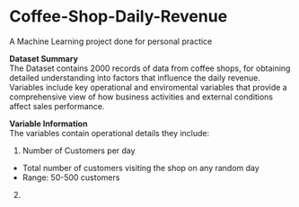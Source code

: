 # Coffee-Shop-Daily-Revenue
A Machine Learning project done for personal practice  

**Dataset Summary**  
The Dataset contains 2000 records of data from coffee shops, for obtaining detailed understanding into factors that influence the daily revenue. Variables include key operational and enviromental variables that provide a comprehensive view of how business activities and external conditions affect sales performance.  

**Variable Information**  
The variables contain operational details they include:  

1. Number of Customers per day
* Total number of customers visiting the shop on any random day
* Range: 50-500 customers
2. 
